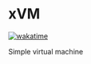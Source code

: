 # xVM
[![wakatime](https://wakatime.com/badge/user/4e59b578-f9c8-4e4b-ac2e-4eac9482e85e/project/f2f1e487-ff97-4ddd-ad77-8e6aab1a53a6.svg)](https://wakatime.com/badge/user/4e59b578-f9c8-4e4b-ac2e-4eac9482e85e/project/f2f1e487-ff97-4ddd-ad77-8e6aab1a53a6?style=flat)

Simple virtual machine
